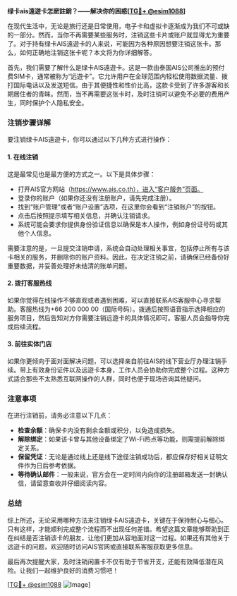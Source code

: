 **绿卡ais遠遊卡怎麽註銷？——解决你的困惑[[TG💪+ @esim1088](https://t.me/s/esim1088)]**

在现代生活中，无论是旅行还是日常使用，电子卡和虚拟卡逐渐成为我们不可或缺的一部分。然而，当你不再需要某些服务时，注销这些卡片或账户就显得尤为重要了。对于持有绿卡AIS遠遊卡的人来说，可能因为各种原因想要注销这张卡。那么，如何正确地注销这张卡呢？本文将为你详细解答。

首先，我们需要了解什么是绿卡AIS遠遊卡。这是一款由泰国AIS公司推出的预付费SIM卡，通常被称为“远遊卡”。它允许用户在全球范围内轻松使用数据流量、拨打国际电话以及发送短信。由于其便捷性和性价比高，这款卡受到了许多游客和长期居住者的青睐。然而，当不再需要这张卡时，及时注销可以避免不必要的费用产生，同时保护个人隐私安全。

### 注销步骤详解

要注销绿卡AIS遠遊卡，你可以通过以下几种方式进行操作：

#### 1. 在线注销

这是最常见也是最方便的方式之一。以下是具体步骤：
- 打开AIS官方网站（https://www.ais.co.th），进入“客户服务”页面。
- 登录你的账户（如果你还没有注册账户，请先完成注册）。
- 找到“账户管理”或者“账户设置”选项，在这里你会看到“注销账户”的按钮。
- 点击后按照提示填写相关信息，并确认注销请求。
- 系统可能会要求你提供身份验证信息以确保是本人操作，例如身份证号码或其他个人信息。

需要注意的是，一旦提交注销申请，系统会自动处理相关事宜，包括停止所有与该卡相关的服务，并删除你的账户资料。因此，在决定注销之前，请确保已经备份好重要数据，并妥善处理好未结清的账单问题。

#### 2. 拨打客服热线

如果你觉得在线操作不够直观或者遇到困难，可以直接联系AIS客服中心寻求帮助。客服热线为+66 200 000 00（国际号码）。拨通后按照语音指示选择相应的服务项目，然后告知对方你需要注销远遊卡的具体情况即可。客服人员会指导你完成后续流程。

#### 3. 前往实体门店

如果你更倾向于面对面解决问题，可以选择亲自前往AIS的线下营业厅办理注销手续。带上有效身份证件以及远遊卡本身，工作人员会协助你完成整个过程。这种方式适合那些不太熟悉互联网操作的人群，同时也便于现场咨询其他疑问。

### 注意事项

在进行注销前，请务必注意以下几点：
- **检查余额**：确保卡内没有剩余金额或积分，以免造成损失。
- **解除绑定**：如果该卡曾与其他设备绑定了Wi-Fi热点等功能，则需提前解除绑定关系。
- **保留凭证**：无论是通过线上还是线下途径注销成功后，都应保存好相关证明文件作为日后参考依据。
- **等待确认邮件**：一般来说，官方会在一定时间内向你的注册邮箱发送一封确认信，请留意查收并仔细阅读内容。

### 总结

综上所述，无论采用哪种方法来注销绿卡AIS遠遊卡，关键在于保持耐心与细心。只有这样，才能顺利完成整个流程而不出现任何差错。希望这篇文章能够帮助到正在纠结是否注销该卡的朋友，让他们更加从容地面对这一过程。如果还有其他关于远遊卡的问题，欢迎随时访问AIS官网或直接联系客服获取更多信息。

最后再次提醒大家，及时注销闲置卡不仅有助于节省开支，还能有效降低潜在风险。让我们一起维护良好的消费习惯吧！

[[TG💪+ @esim1088](https://t.me/s/esim1088) ![Image](https://i.postimg.cc/4NQfJmqS/Snipaste-2025-05-13-00-14-12.png)]